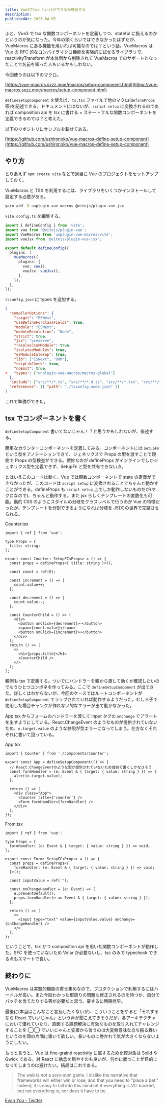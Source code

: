 ```yaml
---
title: Vue3でtsx firstができるか検証する
description:
publishedAt: 2023-04-05
---
```


ふと、Vue3 で tsx な関数コンポーネントを定義しつつ、stateful に扱えるのかというのが気になった。今年の頭くらいではできなかったはずだが、VueMacros にある機能を用いれば可能なのでは？という話。VueMacros は Vue の RFC 的なコンパイラマクロ機能を実験的に試せるライブラリで、reactivityTransform が本体側から削除されて VueMacros でのサポートとなったことで名前を知った人もいるかもしれない。

今回使うのは以下のマクロ。

[https://vue-macros.sxzz.moe/macros/setup-component.html](https://vue-macros.sxzz.moe/macros/setup-component.html)

`defineSetupComponent` を使えば、`ts,tsx` ファイルで他のマクロ(`defineProps`等)を記述できる。ドキュメントにはないが、`script setup` に変換されるのであれば composition api を tsx に書ける = ステートフルな関数コンポーネントを定義できるのでは？と考えた。

以下のリポジトリにサンプルを載せてある。

[https://github.com/ushironoko/vue-macros-define-setup-component](https://github.com/ushironoko/vue-macros-define-setup-component)

## やり方

とりあえず `npm create vite` などで適当に Vue のプロジェクトをセットアップしておく。

VueMacros と TSX を利用するには、ライブラリをいくつかインストールして設定する必要がある。

```sh
yarn add -D unplugin-vue-macros @vitejs/plugin-vue-jsx
```

`vite.config.ts` を編集する。

```ts
import { defineConfig } from 'vite';
import vue from '@vitejs/plugin-vue';
import VueMacros from 'unplugin-vue-macros/vite';
import vueJsx from '@vitejs/plugin-vue-jsx';

export default defineConfig({
  plugins: [
    VueMacros({
      plugins: {
        vue: vue(),
        vueJsx: vueJsx(),
      },
    }),
  ],
});
```

`tsconfig.json` に types を追加する。

```json
{
  "compilerOptions": {
    "target": "ESNext",
    "useDefineForClassFields": true,
    "module": "ESNext",
    "moduleResolution": "Node",
    "strict": true,
    "jsx": "preserve",
    "resolveJsonModule": true,
    "isolatedModules": true,
    "esModuleInterop": true,
    "lib": ["ESNext", "DOM"],
    "skipLibCheck": true,
    "noEmit": true,
+   "types": ["unplugin-vue-macros/macros-global"]
  },
  "include": ["src/**/*.ts", "src/**/*.d.ts", "src/**/*.tsx", "src/**/*.vue"],
  "references": [{ "path": "./tsconfig.node.json" }]
}
```

これで準備ができた。

## tsx でコンポーネントを書く

`defineSetupComponent` 書いてないじゃん！？と思うかもしれないが、後述する。

簡単なカウンターコンポーネントを定義してみる。コンポーネントには `SetupFn` という型をアノテーションできて、ジェネリクスで Props の型を渡すことで親側で Props の型検査ができる。微妙なのが defineProps がインラインでしかジェネリクス型を定義できず、SetupFn と型を共有できない点。

とはいえこのコードは動く。Vue では関数コンポーネントで state の定義ができなかったが、このコードは `script setup` に変換されることでちゃんと動かすことができる。defineProps も `script setup` 上でしか動作しないものだが(マクロなので)、ちゃんと動作する。また jsx らしくテンプレートの変数化も可能。動的 CSS のようにスタイルの分岐をクラスレベルで行うのが Vue の特徴だったが、テンプレートを分割できるようになれば分岐を JS(X)の世界で完結させられる。

Counter.tsx

```tsx
import { ref } from 'vue';

type Props = {
  title: string;
};

export const Counter: SetupFC<Props> = () => {
  const props = defineProps<{ title: string }>();

  const count = ref(0);

  const increment = () => {
    count.value++;
  };

  const decrement = () => {
    count.value--;
  };

  const CounterChild = () => (
    <div>
      <button onClick={decrement}>-</button>
      <span>{count.value}</span>
      <button onClick={increment}>+</button>
    </div>
  );
  return () => (
    <>
      <h1>{props.title}</h1>
      <CounterChild />
    </>
  );
};
```

親側も tsx で定義する。ついでにハンドラーを親から渡して動くか確認したいのでもうひとつコンポネを作ってみる。ここで `defineSetupComponent` が出てきた。詳しくはわからないが、今回のケースではルートコンポーネントが `defineSetupComponent` でラップされていれば動作するようだった。むしろ子で使用した場合チャンクが作れない的なエラーが出て動かなかった。

App.tsx からフォームのハンドラーを渡して input タグの `onChange` でアラートを出すようにしている。React.ChangeEvent のようなものが提供されていないため、`e.target.value` のような参照が型エラーになってしまう。仕方なくそれぞれに書いて回っている。

App.tsx

```tsx
import { Counter } from './components/Counter';

export const App = defineSetupComponent(() => {
  // React.ChangeEventのような型が提供されていないため自前で書くしかなさそう
  const formHandler = (e: Event & { target: { value: string } }) => {
    alert(e.target.value);
  };

  return () => (
    <div class="App">
      <Counter title={'counter'} />
      <Form formHandler={formHandler} />
    </div>
  );
});
```

From.tsx

```tsx
import { ref } from 'vue';

type Props = {
  formHandler: (e: Event & { target: { value: string } }) => void;
};

export const Form: SetupFC<Props> = () => {
  const props = defineProps<{
    formHandler: (e: Event & { target: { value: string } }) => void;
  }>();

  const inputValue = ref('');

  const onChangeHandler = (e: Event) => {
    e.preventDefault();
    props.formHandler(e as Event & { target: { value: string } });
  };

  return () => (
    <>
      <input type="text" value={inputValue.value} onChange={onChangeHandler} />
    </>
  );
};
```

ということで、tsx かつ composition api を用いた関数コンポーネントが動作した。SFC を使っていないため Volar が必要ないし、tsc のみで typecheck できる点もスマートで良い。

## 終わりに

VueMacros は実験的機能の寄せ集めなので、プロダクションで利用するにはハードルが高い。また今回わかった型周りの問題も修正されるのを待つか、自分でパッチを当てたりする等が必要だと思う。要するに時期尚早。

最後に(本当はこんなこと言及したくないが)、こういうことをやると「それするなら React でいいじゃん」という声が聞こえてきそうだが、各アーキテクチャにおいて優れていたり、直面する課題解決に有効なものを取り入れてチャレンジすることを ◯◯ でいいじゃんと安置から言うのは大変無意味な立ち振る舞いというのを頭の片隅に置いて欲しい。長いものに巻かれて気が大きくならないようにしたい。

もっと言うと、Vue は fine-graind reactivity に属するため比較対象は Solid や Qwick である。対 React に執念を燃やすのも良いが、何かに勝つことが目的になってしまうのは避けたい。結局はこれである。

> The web is not a zero-sum game. I dislike the narrative that frameworks will either win or lose, and that you need to "place a bet." Indeed, it is easy to fall into this mindset if everything is VC-backed, but not everything is, nor does it have to be.

[Evan You - Twitter](https://twitter.com/youyuxi/status/1643555701497937920)
